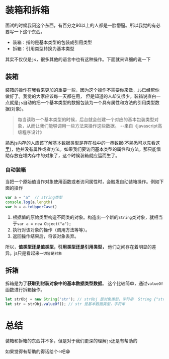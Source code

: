 # 装箱和拆箱

面试的时候我问这个东西，有百分之90以上的人都是一脸懵逼。所以我觉的有必要写一下这个东西。

- 装箱：指的是基本类型的包装成引用类型
- 拆箱：引用类型转换为基本类型

其实不仅仅是`js`，很多其他的语言中也有这种操作。下面就来详细的说一下

## 装箱

装箱的操作在我看来更加的重要一些，因为这个操作不需要你来做，`JS`已经帮你做好了。我觉的大家应该每一天都在用， 但是知道的人却又很少。装箱说直白一点就是`js`自动的把一个基本类型的数据包装为一个具有属性和方法的引用类型数据(对象)。
> 每当读取一个基本类型的时候，后台就会创建一个对应的基本包装类型对象，从而让我们能够调用一些方法来操作这些数据。   --来自《javascript高级程序设计》

熟悉js内存的人应该了解基本数据类型是存在栈中的一串数据(不熟悉可以先看[这里](https://github.com/QDMarkMan/CodeBlog/blob/master/Javascript/js%E4%B8%AD%E7%9A%84%E5%86%85%E5%AD%98.md))，他并没有属性或者方法。如果我们要访问基本类型的属性和方法，那只能借助存放在堆内存中的对象了，这个时候装箱就应运而生了。

### 自动装箱

当把一个原始值当作对象使用函数或者访问属性时，会触发自动装箱操作。例如下面的操作
```js
var a = "a"  // string类型
console.log(a.length)
var b = a.toUpperCase()
```

1. 根据值的原始类型构造不同类的对象。构造出一个新的`String`类对象，就相当于`var a = new Object("a");`
2. 执行对该对象的操作（调用方法等等）。
3. 返回操作结果后，将该对象丢弃。

所以，**值类型还是值类型，引用类型还是引用类型，** 他们之间存在着明显的差异。js只是看起来`一切皆是对象`

## 拆箱

拆箱是为了**获取到封装对象中的基本数据类型数据**。 这个比较简单，通过`valueOf`函数进行拆箱操作。

```js
let strObj = new String('str'); // strObj 是对象类型，字符串  String {"str"}
let str = strObj.valueOf(); // str 是基本数据类型，字符串
```

# 总结

装箱和拆箱的东西并不多，但是对于我们更深的理解`js`还是有帮助的

如果觉得有帮助的得话给个⭐吧😁